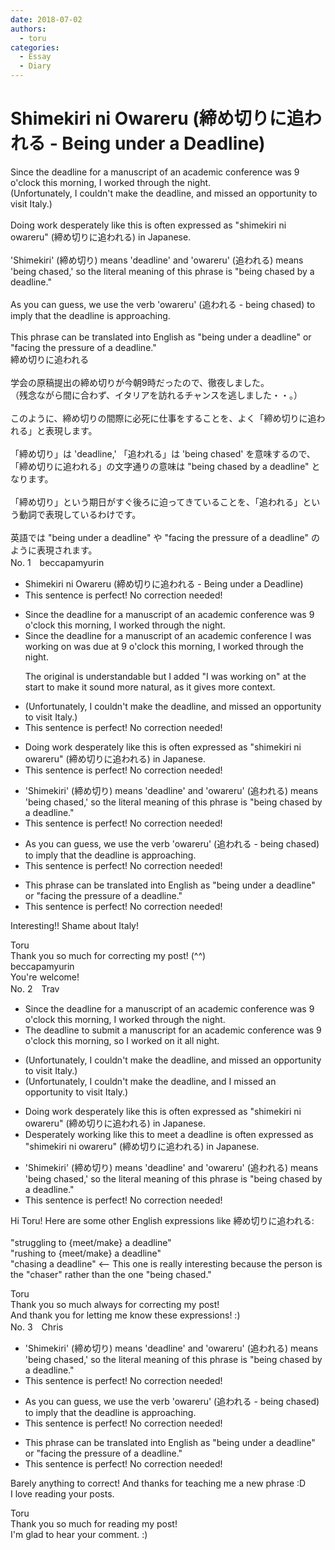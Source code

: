 ```yaml
---
date: 2018-07-02
authors:
  - toru
categories:
  - Essay
  - Diary
---
```


<h1 id="subject_show">Shimekiri ni Owareru (締め切りに追われる - Being under a Deadline)</h1>
<div class="date" hidden>Jul 2, 2018 17:56</div>
<div id="post"><div id="body_show_ori">
Since the deadline for a manuscript of an academic conference was 9 o'clock this morning, I worked through the night.<br/>(Unfortunately, I couldn't make the deadline, and missed an opportunity to visit Italy.)<br/><br/>Doing work desperately like this is often expressed as "shimekiri ni owareru" (締め切りに追われる) in Japanese.<br/><br/>'Shimekiri' (締め切り) means 'deadline' and 'owareru' (追われる) means 'being chased,' so the literal meaning of this phrase is "being chased by a deadline."<br/><br/>As you can guess, we use the verb 'owareru' (追われる - being chased) to imply that the deadline is approaching.<br/><br/>This phrase can be translated into English as "being under a deadline" or "facing the pressure of a deadline."
</div></div>

<!-- more -->

<div id="post_ja"><div id="body_show_mo">
締め切りに追われる<br/><br/>学会の原稿提出の締め切りが今朝9時だったので、徹夜しました。<br/>（残念ながら間に合わず、イタリアを訪れるチャンスを逃しました・・。）<br/><br/>このように、締め切りの間際に必死に仕事をすることを、よく「締め切りに追われる」と表現します。<br/><br/>「締め切り」は 'deadline,' 「追われる」は 'being chased' を意味するので、「締め切りに追われる」の文字通りの意味は "being chased by a deadline" となります。<br/><br/>「締め切り」という期日がすぐ後ろに迫ってきていることを、「追われる」という動詞で表現しているわけです。<br/><br/>英語では "being under a deadline" や "facing the pressure of a deadline" のように表現されます。
</div></div>
<div id="block"><div class="first_name"> No. 1　<span class="just_name">beccapamyurin</span></div><div id="block2">
<ul class="correction_field">
<li class="incorrect">Shimekiri ni Owareru (締め切りに追われる - Being under a Deadline)</li>
<li class="corrected perfect">This sentence is perfect! No correction needed!</li>
</ul>
<ul class="correction_field">
<li class="incorrect">Since the deadline for a manuscript of an academic conference was 9 o'clock this morning, I worked through the night.</li>
<li class="corrected correct">
Since the <span class="f_gray"><span class="sline">deadline for a </span></span>manuscript of an academic conference <span class="f_red">I </span>was <span class="f_red">working on was due at </span>9 o'clock this morning, I worked through the night.
<p class="correction_comment">The original is understandable but I added "I was working on" at the start to make it sound more natural, as it gives more context.</p>
</li>
</ul>
<ul class="correction_field">
<li class="incorrect">(Unfortunately, I couldn't make the deadline, and missed an opportunity to visit Italy.)</li>
<li class="corrected perfect">This sentence is perfect! No correction needed!</li>
</ul>
<ul class="correction_field">
<li class="incorrect">Doing work desperately like this is often expressed as "shimekiri ni owareru" (締め切りに追われる) in Japanese.</li>
<li class="corrected perfect">This sentence is perfect! No correction needed!</li>
</ul>
<ul class="correction_field">
<li class="incorrect">'Shimekiri' (締め切り) means 'deadline' and 'owareru' (追われる) means 'being chased,' so the literal meaning of this phrase is "being chased by a deadline."</li>
<li class="corrected perfect">This sentence is perfect! No correction needed!</li>
</ul>
<ul class="correction_field">
<li class="incorrect">As you can guess, we use the verb 'owareru' (追われる - being chased) to imply that the deadline is approaching.</li>
<li class="corrected perfect">This sentence is perfect! No correction needed!</li>
</ul>
<ul class="correction_field">
<li class="incorrect">This phrase can be translated into English as "being under a deadline" or "facing the pressure of a deadline."</li>
<li class="corrected perfect">This sentence is perfect! No correction needed!</li>
</ul>
<p class="comment_small">
 Interesting!! Shame about Italy!
</p>

</div><div class="name"><span class="just_name">Toru</span><br>
Thank you so much for correcting my post! (^^)
</div>
<div class="name"><span class="just_name">beccapamyurin</span><br>
You're welcome!
</div>
</div>
<div id="block"><div class="first_name"> No. 2　<span class="just_name">Trav</span></div><div id="block2">
<ul class="correction_field">
<li class="incorrect">Since the deadline for a manuscript of an academic conference was 9 o'clock this morning, I worked through the night.</li>
<li class="corrected correct">
<span class="f_blue">T</span>he deadline<span class="f_blue"> to submit</span> a manuscript <span class="f_red">for </span>an academic conference was 9 o'clock this morning, <span class="f_blue">so</span> I worked <span class="f_blue">on it all</span> night.
</li>
</ul>
<ul class="correction_field">
<li class="incorrect">(Unfortunately, I couldn't make the deadline, and missed an opportunity to visit Italy.)</li>
<li class="corrected correct">
(Unfortunately, I couldn't make the deadline, and <span class="f_red">I</span> missed an opportunity to visit Italy.)
</li>
</ul>
<ul class="correction_field">
<li class="incorrect">Doing work desperately like this is often expressed as "shimekiri ni owareru" (締め切りに追われる) in Japanese.</li>
<li class="corrected correct">
<span class="f_blue">D</span>esperately <span class="f_blue">working like this to meet a deadline</span> is often expressed as "shimekiri ni owareru" (締め切りに追われる) in Japanese.
</li>
</ul>
<ul class="correction_field">
<li class="incorrect">'Shimekiri' (締め切り) means 'deadline' and 'owareru' (追われる) means 'being chased,' so the literal meaning of this phrase is "being chased by a deadline."</li>
<li class="corrected perfect">This sentence is perfect! No correction needed!</li>
</ul>
<p class="comment_small">
 Hi Toru!  Here are some other English expressions like 締め切りに追われる:
 <br/>
 <br/>
 "struggling to {meet/make} a deadline"
 <br/>
 "rushing to {meet/make} a deadline"
 <br/>
 "chasing a deadline"  &lt;-- This one is really interesting because the person is the "chaser" rather than the one "being chased."
</p>

</div><div class="name"><span class="just_name">Toru</span><br>
Thank you so much always for correcting my post!<br/>And thank you for letting me know these expressions! :)
</div>
</div>
<div id="block"><div class="first_name"> No. 3　<span class="just_name">Chris</span></div><div id="block2">
<ul class="correction_field">
<li class="incorrect">'Shimekiri' (締め切り) means 'deadline' and 'owareru' (追われる) means 'being chased,' so the literal meaning of this phrase is "being chased by a deadline."</li>
<li class="corrected perfect">This sentence is perfect! No correction needed!</li>
</ul>
<ul class="correction_field">
<li class="incorrect">As you can guess, we use the verb 'owareru' (追われる - being chased) to imply that the deadline is approaching.</li>
<li class="corrected perfect">This sentence is perfect! No correction needed!</li>
</ul>
<ul class="correction_field">
<li class="incorrect">This phrase can be translated into English as "being under a deadline" or "facing the pressure of a deadline."</li>
<li class="corrected perfect">This sentence is perfect! No correction needed!</li>
</ul>
<p class="comment_small">
 Barely anything to correct! And thanks for teaching me a new phrase :D
 <br/>
 I love reading your posts.
</p>

</div><div class="name"><span class="just_name">Toru</span><br>
Thank you so much for reading my post!<br/>I'm glad to hear your comment. :)
</div>
</div>
